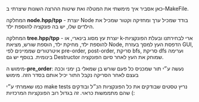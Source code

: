 כאן אסביר איך מימשתי את המטלה ואת שיטות ההרצה השונות שיצרתי ב-MakeFile.

המחלקה **node.hpp/tpp** - יוצרת Node בודד שמכיל ערך ומחזיקה וקטור שמכיל את הילדים שלו, יש בה פונקציה להוספת ילד. 

המחלקה **tree.hpp/tpp** - יוצרת עץ מסוג בינארי, או k-ארי לבחירתנו ובעלת הפונקציות להוספת ילד, מחיקת ילד, הוספת שורש, מציאת Node, 
הדפסת העץ למסך בעזרת GUI, איטרטורים שממיינים לפי pre-order, post-order, סריקת bfs, סריקת dfs וערימה בינומית.
בנוסף יש גם Destructor שמוחק את העץ לאחר סיום הפונקציה.

מימוש ה-**pre_order**: נעשה ע״י תור שמכניס כל פעם שורש בן שמאלי בן ימני וככה בעצם לאחר הסריקה נקבל התור יכיל אותם בסדר הזה.
מימוש

כמו שאמרתי ע״י make tests נריץ טסטים שבודקים את כל הפונקציות הנ״ל ובודקים שהם מתממשות כראוי. זה בגדול רוב הפונקציות המרכזיות (:
